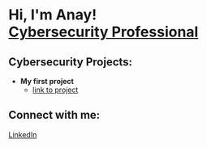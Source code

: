 <h1>Hi, I'm Anay! <br/><a href="https://www.linkedin.com/in/anay-patel">Cybersecurity Professional</a>
  
<h2>Cybersecurity Projects:</h2>

- <b>My first project</b>
  - [link to project](https://github.com/joshmadakor1/Algorithms-Practice)

<h2>Connect with me:</h2>

<p><a href="https://www.linkedin.com/in/anay-patel">LinkedIn</a></p>
